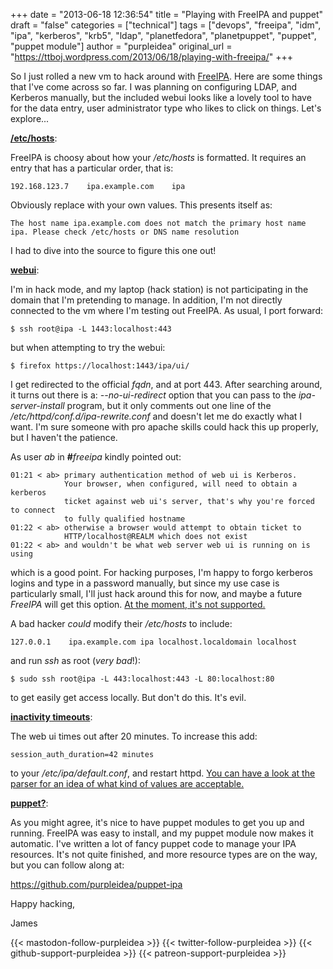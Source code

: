 +++
date = "2013-06-18 12:36:54"
title = "Playing with FreeIPA and puppet"
draft = "false"
categories = ["technical"]
tags = ["devops", "freeipa", "idm", "ipa", "kerberos", "krb5", "ldap", "planetfedora", "planetpuppet", "puppet", "puppet module"]
author = "purpleidea"
original_url = "https://ttboj.wordpress.com/2013/06/18/playing-with-freeipa/"
+++

So I just rolled a new vm to hack around with <a href="http://www.freeipa.org/">FreeIPA</a>. Here are some things that I've come across so far. I was planning on configuring LDAP, and Kerberos manually, but the included webui looks like a lovely tool to have for the data entry, user administrator type who likes to click on things. Let's explore...

<span style="text-decoration:underline;"><strong>/etc/hosts</strong></span>:

FreeIPA is choosy about how your <em>/etc/hosts</em> is formatted. It requires an entry that has a particular order, that is:
```
192.168.123.7    ipa.example.com    ipa
```
Obviously replace with your own values. This presents itself as:
```
The host name ipa.example.com does not match the primary host name ipa. Please check /etc/hosts or DNS name resolution
```
I had to dive into the source to figure this one out!

<span style="text-decoration:underline;"><strong>webui</strong></span>:

I'm in hack mode, and my laptop (hack station) is not participating in the domain that I'm pretending to manage. In addition, I'm not directly connected to the vm where I'm testing out FreeIPA. As usual, I port forward:
```
$ ssh root@ipa -L 1443:localhost:443
```
but when attempting to try the webui:
```
$ firefox https://localhost:1443/ipa/ui/
```
I get redirected to the official <em>fqdn</em>, and at port 443. After searching around, it turns out there is a: <em>--no-ui-redirect</em> option that you can pass to the <em>ipa-server-install</em> program, but it only comments out one line of the <em>/etc/httpd/conf.d/ipa-rewrite.conf</em> and doesn't let me do exactly what I want. I'm sure someone with pro apache skills could hack this up properly, but I haven't the patience.

As user <em>ab</em> in <strong>#</strong><em>freeipa</em> kindly pointed out:
```
01:21 < ab> primary authentication method of web ui is Kerberos. 
            Your browser, when configured, will need to obtain a kerberos 
            ticket against web ui's server, that's why you're forced to connect 
            to fully qualified hostname
01:22 < ab> otherwise a browser would attempt to obtain ticket to 
            HTTP/localhost@REALM which does not exist
01:22 < ab> and wouldn't be what web server web ui is running on is using
```
which is a good point. For hacking purposes, I'm happy to forgo kerberos logins and type in a password manually, but since my use case is particularly small, I'll just hack around this for now, and maybe a future <em>FreeIPA</em> will get this option. <a href="https://access.redhat.com/site/documentation//en-US/Red_Hat_Enterprise_Linux/6/html/Identity_Management_Guide/using-the-ui.html#ui-and-proxies">At the moment, it's not supported.</a>

A bad hacker <em>could</em> modify their <em>/etc/hosts</em> to include:
```
127.0.0.1    ipa.example.com ipa localhost.localdomain localhost
```
and run <em>ssh</em> as root (<em>very bad</em>!):
```
$ sudo ssh root@ipa -L 443:localhost:443 -L 80:localhost:80
```
to get easily get access locally. But don't do this. It's evil.

<span style="text-decoration:underline;"><strong>inactivity timeouts</strong></span>:

The web ui times out after 20 minutes. To increase this add:
```
session_auth_duration=42 minutes
```
to your <em>/etc/ipa/default.conf</em>, and restart httpd. <a href="https://git.fedorahosted.org/cgit/freeipa.git/tree/ipalib/util.py#n423">You can have a look at the parser for an idea of what kind of values are acceptable.</a>

<span style="text-decoration:underline;"><strong>puppet?</strong></span>:

As you might agree, it's nice to have puppet modules to get you up and running. FreeIPA was easy to install, and my puppet module now makes it automatic. I've written a lot of fancy puppet code to manage your IPA resources. It's not quite finished, and more resource types are on the way, but you can follow along at:

<a href="https://github.com/purpleidea/puppet-ipa">https://github.com/purpleidea/puppet-ipa</a>

Happy hacking,

James

{{< mastodon-follow-purpleidea >}}
{{< twitter-follow-purpleidea >}}
{{< github-support-purpleidea >}}
{{< patreon-support-purpleidea >}}
